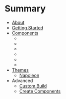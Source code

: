 # Summary

* [About](README.md)
* [Getting Started](getting_started.md)
* [Components](components/index.md)
   * [<bonaparte-sidebar>](components/bonaparte-sidebar.md)
   * [<bonaparte-toolbar>](components/bonaparte-toolbar.md)
   * [<bonaparte-button>](components/bonaparte-button.md)
   * [<bonaparte-dropdown>](components/bonaparte-dropdown.md)
   * [<bonaparte-panel>](components/bonaparte-panel.md)
   * <bonaparte-scroll>
* [Themes](themes/index.md)
   * [Napoleon](themes/napoleon.md)
* Advanced
   * [Custom Build](advanced/custom_build.md)
   * [Create Components](advanced/create_components.md)

